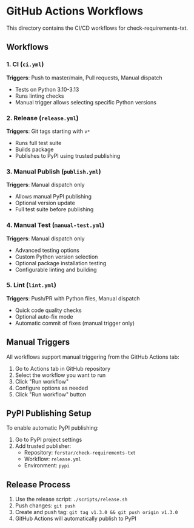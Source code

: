 # GitHub Actions Workflows

This directory contains the CI/CD workflows for check-requirements-txt.

## Workflows

### 1. CI (`ci.yml`)
**Triggers**: Push to master/main, Pull requests, Manual dispatch
- Tests on Python 3.10-3.13
- Runs linting checks
- Manual trigger allows selecting specific Python versions

### 2. Release (`release.yml`)
**Triggers**: Git tags starting with `v*`
- Runs full test suite
- Builds package
- Publishes to PyPI using trusted publishing

### 3. Manual Publish (`publish.yml`)
**Triggers**: Manual dispatch only
- Allows manual PyPI publishing
- Optional version update
- Full test suite before publishing

### 4. Manual Test (`manual-test.yml`)
**Triggers**: Manual dispatch only
- Advanced testing options
- Custom Python version selection
- Optional package installation testing
- Configurable linting and building

### 5. Lint (`lint.yml`)
**Triggers**: Push/PR with Python files, Manual dispatch
- Quick code quality checks
- Optional auto-fix mode
- Automatic commit of fixes (manual trigger only)

## Manual Triggers

All workflows support manual triggering from the GitHub Actions tab:

1. Go to Actions tab in GitHub repository
2. Select the workflow you want to run
3. Click "Run workflow"
4. Configure options as needed
5. Click "Run workflow" button

## PyPI Publishing Setup

To enable automatic PyPI publishing:

1. Go to PyPI project settings
2. Add trusted publisher:
   - Repository: `ferstar/check-requirements-txt`
   - Workflow: `release.yml`
   - Environment: `pypi`

## Release Process

1. Use the release script: `./scripts/release.sh`
2. Push changes: `git push`
3. Create and push tag: `git tag v1.3.0 && git push origin v1.3.0`
4. GitHub Actions will automatically publish to PyPI
